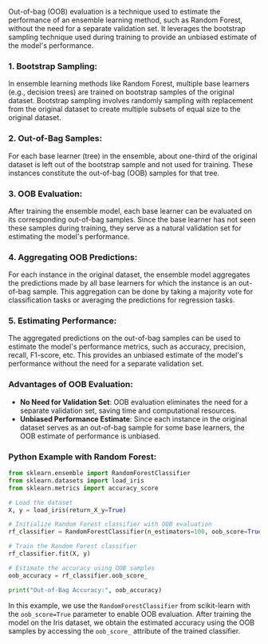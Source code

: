 Out-of-bag (OOB) evaluation is a technique used to estimate the performance of an ensemble learning method, such as Random Forest, without the need for a separate validation set. It leverages the bootstrap sampling technique used during training to provide an unbiased estimate of the model's performance.

### 1. Bootstrap Sampling:
In ensemble learning methods like Random Forest, multiple base learners (e.g., decision trees) are trained on bootstrap samples of the original dataset. Bootstrap sampling involves randomly sampling with replacement from the original dataset to create multiple subsets of equal size to the original dataset.

### 2. Out-of-Bag Samples:
For each base learner (tree) in the ensemble, about one-third of the original dataset is left out of the bootstrap sample and not used for training. These instances constitute the out-of-bag (OOB) samples for that tree.

### 3. OOB Evaluation:
After training the ensemble model, each base learner can be evaluated on its corresponding out-of-bag samples. Since the base learner has not seen these samples during training, they serve as a natural validation set for estimating the model's performance.

### 4. Aggregating OOB Predictions:
For each instance in the original dataset, the ensemble model aggregates the predictions made by all base learners for which the instance is an out-of-bag sample. This aggregation can be done by taking a majority vote for classification tasks or averaging the predictions for regression tasks.

### 5. Estimating Performance:
The aggregated predictions on the out-of-bag samples can be used to estimate the model's performance metrics, such as accuracy, precision, recall, F1-score, etc. This provides an unbiased estimate of the model's performance without the need for a separate validation set.

### Advantages of OOB Evaluation:
- **No Need for Validation Set**: OOB evaluation eliminates the need for a separate validation set, saving time and computational resources.
- **Unbiased Performance Estimate**: Since each instance in the original dataset serves as an out-of-bag sample for some base learners, the OOB estimate of performance is unbiased.

### Python Example with Random Forest:

```python
from sklearn.ensemble import RandomForestClassifier
from sklearn.datasets import load_iris
from sklearn.metrics import accuracy_score

# Load the dataset
X, y = load_iris(return_X_y=True)

# Initialize Random Forest classifier with OOB evaluation
rf_classifier = RandomForestClassifier(n_estimators=100, oob_score=True, random_state=42)

# Train the Random Forest classifier
rf_classifier.fit(X, y)

# Estimate the accuracy using OOB samples
oob_accuracy = rf_classifier.oob_score_

print("Out-of-Bag Accuracy:", oob_accuracy)
```

In this example, we use the `RandomForestClassifier` from scikit-learn with the `oob_score=True` parameter to enable OOB evaluation. After training the model on the Iris dataset, we obtain the estimated accuracy using the OOB samples by accessing the `oob_score_` attribute of the trained classifier.
